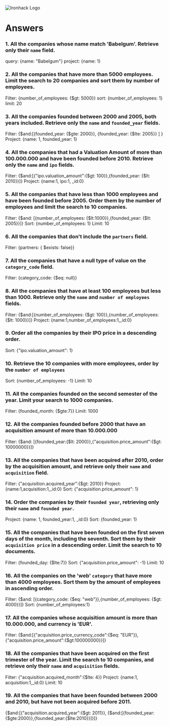 ![Ironhack Logo](https://i.imgur.com/1QgrNNw.png)

# Answers

### 1. All the companies whose name match 'Babelgum'. Retrieve only their `name` field.
query: {name: "Babelgum"}
project: {name: 1}

### 2. All the companies that have more than 5000 employees. Limit the search to 20 companies and sort them by **number of employees**.
Filter: {number_of_employees: {$gt: 5000}}
sort: {number_of_employees: 1}
limit: 20
### 3. All the companies founded between 2000 and 2005, both years included. Retrieve only the `name` and `founded_year` fields.
Filter: {$and:[{founded_year: {$gte: 2000}}, {founded_year: {$lte: 2005}} ] }
Project: {name: 1, founded_year: 1}
### 4. All the companies that had a Valuation Amount of more than 100.000.000 and have been founded before 2010. Retrieve only the `name` and `ipo` fields.
Filter: {$and:[{"ipo.valuation_amount":{$gt: 100}},{founded_year: {$lt: 2010}}]}
Project: {name:1, ipo:1, _id:0}
### 5. All the companies that have less than 1000 employees and have been founded before 2005. Order them by the number of employees and limit the search to 10 companies.
Filter: {$and: [{number_of_employees: {$lt:1000}},{founded_year: {$lt: 2005}}]}
Sort: {number_of_employees: 1}
Limit: 10
### 6. All the companies that don't include the `partners` field.
Filter: {partners: { $exists: false}}

### 7. All the companies that have a null type of value on the `category_code` field.
Filter: {category_code: {$eq: null}}
### 8. All the companies that have at least 100 employees but less than 1000. Retrieve only the `name` and `number of employees` fields.
Filter: {$and:[{number_of_employees: {$gt: 100}},{number_of_employees:{$lt: 1000}}]}
Project: {name:1,number_of_employees:1,_id:0}
### 9. Order all the companies by their IPO price in a descending order.
Sort: {"ipo.valuation_amount": 1}
### 10. Retrieve the 10 companies with more employees, order by the `number of employees`
Sort: {number_of_employees: -1}
Limit: 10
### 11. All the companies founded on the second semester of the year. Limit your search to 1000 companies.
Filter: {founded_month: {$gte:7}}
Limit: 1000
<!-- ### 12. All the companies that have been 'deadpooled' after the third year. -->

<!-- Your Code Goes Here -->

### 12. All the companies founded before 2000 that have an acquisition amount of more than 10.000.000
Filter: {$and: [{founded_year:{$lt: 2000}},{"acquisition.price_amount":{$gt: 10000000}}]}
### 13. All the companies that have been acquired after 2010, order by the acquisition amount, and retrieve only their `name` and `acquisition` field.
Filter: {"acquisition.acquired_year":{$gt: 2010}}
Project: {name:1,acquisition:1,_id:0}
Sort: {"acquisition.price_amount": 1}
### 14. Order the companies by their `founded year`, retrieving only their `name` and `founded year`.
Project: {name: 1, founded_year:1, _id:0}
Sort: {founded_year: 1}
### 15. All the companies that have been founded on the first seven days of the month, including the seventh. Sort them by their `acquisition price` in a descending order. Limit the search to 10 documents.
Filter: {founded_day: {$lte:7}}
Sort: {"acquisition.price_amount": -1}
Limit: 10
### 16. All the companies on the 'web' `category` that have more than 4000 employees. Sort them by the amount of employees in ascending order.
Filter: {$and: [{category_code: {$eq: "web"}},{number_of_employees: {$gt: 4000}}]}
Sort: {number_of_employees:1}
### 17. All the companies whose acquisition amount is more than 10.000.000, and currency is 'EUR'.
Filter: {$and:[{"acquisition.price_currency_code":{$eq: "EUR"}},{"acquisition.price_amount":{$gt:100000000}}]}
### 18. All the companies that have been acquired on the first trimester of the year. Limit the search to 10 companies, and retrieve only their `name` and `acquisition` fields.
Filter: {"acquisition.acquired_month":{$lte: 4}}
Project: {name:1, acquisition:1,_id:0}
Limit: 10
### 19. All the companies that have been founded between 2000 and 2010, but have not been acquired before 2011.
{$and:[{"acquisition.acquired_year":{$gt: 2011}},  {$and:[{founded_year:{$gte:2000}},{founded_year:{$lte:2010}}]}]}